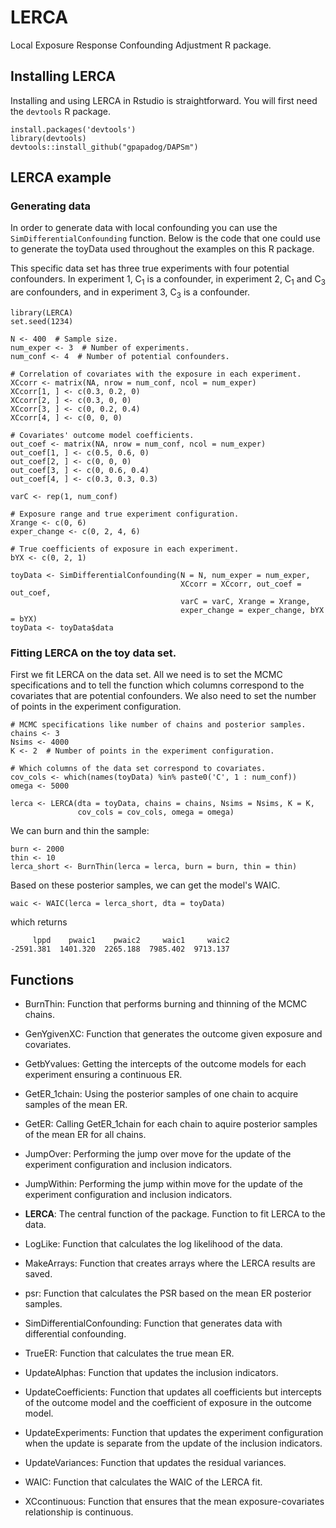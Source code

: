 # LERCA

Local Exposure Response Confounding Adjustment R package.

## Installing LERCA

Installing and using LERCA in Rstudio is straightforward. You will first need the ```devtools``` R package.

```
install.packages('devtools')
library(devtools)
devtools::install_github("gpapadog/DAPSm")
```

## LERCA example

### Generating data

In order to generate data with local confounding you can use the ```SimDifferentialConfounding``` function. Below is the code that one could use to generate the toyData used throughout the examples on this R package.

This specific data set has three true experiments with four potential confounders. In experiment 1, C<sub>1</sub> is a confounder, in experiment 2, C<sub>1</sub> and C<sub>3</sub> are confounders, and in experiment 3, C<sub>3</sub> is a confounder.

```
library(LERCA)
set.seed(1234)

N <- 400  # Sample size.
num_exper <- 3  # Number of experiments.
num_conf <- 4  # Number of potential confounders.

# Correlation of covariates with the exposure in each experiment.
XCcorr <- matrix(NA, nrow = num_conf, ncol = num_exper)
XCcorr[1, ] <- c(0.3, 0.2, 0)
XCcorr[2, ] <- c(0.3, 0, 0)
XCcorr[3, ] <- c(0, 0.2, 0.4)
XCcorr[4, ] <- c(0, 0, 0)

# Covariates' outcome model coefficients.
out_coef <- matrix(NA, nrow = num_conf, ncol = num_exper)
out_coef[1, ] <- c(0.5, 0.6, 0)
out_coef[2, ] <- c(0, 0, 0)
out_coef[3, ] <- c(0, 0.6, 0.4)
out_coef[4, ] <- c(0.3, 0.3, 0.3)

varC <- rep(1, num_conf)

# Exposure range and true experiment configuration.
Xrange <- c(0, 6)
exper_change <- c(0, 2, 4, 6)

# True coefficients of exposure in each experiment.
bYX <- c(0, 2, 1)

toyData <- SimDifferentialConfounding(N = N, num_exper = num_exper,
                                      XCcorr = XCcorr, out_coef = out_coef,
                                      varC = varC, Xrange = Xrange,
                                      exper_change = exper_change, bYX = bYX)
toyData <- toyData$data
```

### Fitting LERCA on the toy data set.

First we fit LERCA on the data set. All we need is to set the MCMC specifications and to tell the function which columns correspond to the covariates that are potential confounders. We also need to set the number of points in the experiment configuration.

```
# MCMC specifications like number of chains and posterior samples.
chains <- 3
Nsims <- 4000
K <- 2  # Number of points in the experiment configuration.

# Which columns of the data set correspond to covariates.
cov_cols <- which(names(toyData) %in% paste0('C', 1 : num_conf))
omega <- 5000

lerca <- LERCA(dta = toyData, chains = chains, Nsims = Nsims, K = K,
               cov_cols = cov_cols, omega = omega)
```

We can burn and thin the sample:

```
burn <- 2000
thin <- 10
lerca_short <- BurnThin(lerca = lerca, burn = burn, thin = thin)
```

Based on these posterior samples, we can get the model's WAIC.
```
waic <- WAIC(lerca = lerca_short, dta = toyData)
```
which returns
```
     lppd    pwaic1    pwaic2     waic1     waic2 
-2591.381  1401.320  2265.188  7985.402  9713.137 
```

## Functions

- BurnThin: Function that performs burning and thinning of the MCMC chains.

- GenYgivenXC: Function that generates the outcome given exposure and covariates.

- GetbYvalues: Getting the intercepts of the outcome models for each experiment ensuring a continuous ER.

- GetER_1chain: Using the posterior samples of one chain to acquire samples of the mean ER.

- GetER: Calling GetER_1chain for each chain to aquire posterior samples of the mean ER for all chains.

- JumpOver: Performing the jump over move for the update of the experiment configuration and inclusion indicators.

- JumpWithin: Performing the jump within move for the update of the experiment configuration and inclusion indicators.

- **LERCA**: The central function of the package. Function to fit LERCA to the data.

- LogLike: Function that calculates the log likelihood of the data.

- MakeArrays: Function that creates arrays where the LERCA results are saved.

- psr: Function that calculates the PSR based on the mean ER posterior samples.

- SimDifferentialConfounding: Function that generates data with differential confounding.

- TrueER: Function that calculates the true mean ER.

- UpdateAlphas: Function that updates the inclusion indicators.

- UpdateCoefficients: Function that updates all coefficients but intercepts of the outcome model and the coefficient of exposure in the outcome model.

- UpdateExperiments: Function that updates the experiment configuration when the update is separate from the update of the inclusion indicators.

- UpdateVariances: Function that updates the residual variances.

- WAIC: Function that calculates the WAIC of the LERCA fit.

- XCcontinuous: Function that ensures that the mean exposure-covariates relationship is continuous.


